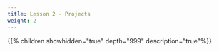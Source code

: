```yaml
---
title: Lesson 2 - Projects
weight: 2
---
```



{{% children showhidden="true" depth="999" description="true"%}}
